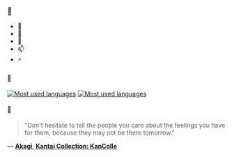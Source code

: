 ### 👋

- 🔭
- 🌱
- 💬
- 📫
- ⚡

#### 🧏

[![Most used languages](https://github-readme-stats-aynah.vercel.app/api/top-langs/?username=aynh&theme=solarized-dark&langs_count=6&layout=compact&hide_title=true)](https://github.com/anuraghazra/github-readme-stats#gh-dark-mode-only)
[![Most used languages](https://github-readme-stats-aynah.vercel.app/api/top-langs/?username=aynh&theme=solarized-light&langs_count=6&layout=compact&hide_title=true)](https://github.com/anuraghazra/github-readme-stats#gh-light-mode-only)

#### 💬

> "Don't hesitate to tell the people you care about the feelings you have for them, because they may not be there tomorrow."

&mdash; [**Akagi**](https://myanimelist.net/character.php?q=Akagi&cat=character), [**Kantai Collection: KanColle**](https://myanimelist.net/search/all?q=Kantai%20Collection%3A%20KanColle&cat=all)
